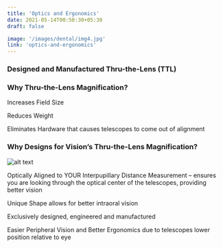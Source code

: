 ```yaml
---
title: 'Optics and Ergonomics'
date: 2021-05-14T00:50:30+05:30
draft: false

image: '/images/dental/img4.jpg'
link: 'optics-and-ergonomics'
---
```


### Designed and Manufactured Thru-the-Lens (TTL)

### Why Thru-the-Lens Magnification?

Increases Field Size

Reduces Weight

Eliminates Hardware that causes telescopes to come out of alignment

### Why Designs for Vision’s Thru-the-Lens Magnification?

![alt text](https://www.designsforvision.com/DVIimg/Sliders/VisDif6BB.png 'Logo Title Text 1')

Optically Aligned to YOUR Interpupillary Distance Measurement –
ensures you are looking through the optical center of the telescopes,
providing better vision

Unique Shape allows for better intraoral vision

Exclusively designed, engineered and manufactured

Easier Peripheral Vision and Better Ergonomics due to telescopes
lower position relative to eye
